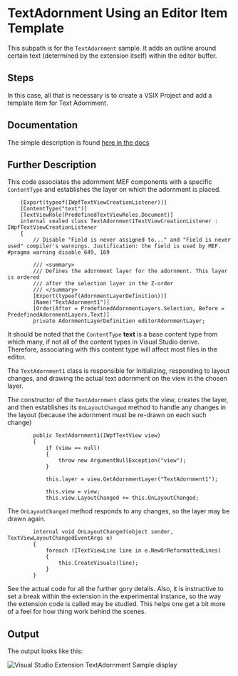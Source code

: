# TextAdornment Using an Editor Item Template
This subpath is for the ```TextAdornment``` sample.  It adds an outline around certain text (determined by the extension itself) within the editor buffer.

## Steps
In this case, all that is necessary is to create a VSIX Project and add a template item for Text Adornment.

## Documentation
The simple description is found [here in the docs](https://docs.microsoft.com/en-us/visualstudio/extensibility/creating-an-extension-with-an-editor-item-template?view=vs-2019#create-a-text-relative-adornment-extension)

## Further Description
This code associates the adornment MEF components with a specific `ContentType` and establishes the layer on which the adornment is placed.

```Csharp
    [Export(typeof(IWpfTextViewCreationListener))]
    [ContentType("text")]
    [TextViewRole(PredefinedTextViewRoles.Document)]
    internal sealed class TextAdornment1TextViewCreationListener : IWpfTextViewCreationListener
    {
        // Disable "Field is never assigned to..." and "Field is never used" compiler's warnings. Justification: the field is used by MEF.
#pragma warning disable 649, 169

        /// <summary>
        /// Defines the adornment layer for the adornment. This layer is ordered
        /// after the selection layer in the Z-order
        /// </summary>
        [Export(typeof(AdornmentLayerDefinition))]
        [Name("TextAdornment1")]
        [Order(After = PredefinedAdornmentLayers.Selection, Before = PredefinedAdornmentLayers.Text)]
        private AdornmentLayerDefinition editorAdornmentLayer;
```

It should be noted that the `ContentType` **text**  is a base content type from which many, if not all of the content types in Visual Studio derive.
Therefore, associating with this content type will affect most files in the editor.

The `TextAdornment1` class is responsible for Initializing, responding to layout changes, and drawing the actual text adornment on the view in the chosen layer.

The constructor of the `TextAdornment` class gets the view, creates the layer, and then establishes its `OnLayoutChanged` method to handle any changes in the layout (because the adornment must be re-drawn on each such change)

```Csharp
        public TextAdornment1(IWpfTextView view)
        {
            if (view == null)
            {
                throw new ArgumentNullException("view");
            }

            this.layer = view.GetAdornmentLayer("TextAdornment1");

            this.view = view;
            this.view.LayoutChanged += this.OnLayoutChanged;
```

The `OnLayoutChanged` method responds to any changes, so the layer may be drawn again.

```CSharp
        internal void OnLayoutChanged(object sender, TextViewLayoutChangedEventArgs e)
        {
            foreach (ITextViewLine line in e.NewOrReformattedLines)
            {
                this.CreateVisuals(line);
            }
        }
```

See the actual code for all the further gory details.   Also, it is instructive to set a break within the extension in the experimental instance, so the way the extension code is called may be studied.  This helps one get a bit more of a feel for how thing work behind the scenes.

## Output
The output looks like this:

![Visual Studio Extension TextAdornment Sample display](https://user-images.githubusercontent.com/7321962/100616876-a3c52900-3311-11eb-96b4-37767209993b.jpg)
